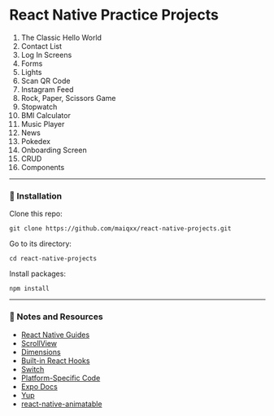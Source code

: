 # React Native Practice Projects

1. The Classic Hello World
2. Contact List
3. Log In Screens
4. Forms
5. Lights
6. Scan QR Code
7. Instagram Feed
8. Rock, Paper, Scissors Game
9. Stopwatch
10. BMI Calculator
11. Music Player
12. News
13. Pokedex
14. Onboarding Screen
15. CRUD
16. Components

----------------------------------------------------------------------
### 🚀 Installation

Clone this repo:
```
git clone https://github.com/maiqxx/react-native-projects.git
```

Go to its directory:
```
cd react-native-projects
```

Install packages:
```
npm install
```
----------------------------------------------------------------------
### 📝 Notes and Resources
- [React Native Guides](https://reactnative.dev/docs/getting-started "React Native Guides")
- [ScrollView](https://reactnative.dev/docs/scrollview)
- [Dimensions](https://reactnative.dev/docs/dimensions)
- [Built-in React Hooks](https://react.dev/reference/react)
- [Switch](https://reactnative.dev/docs/switch)
- [Platform-Specific Code](https://reactnative.dev/docs/platform-specific-code)
- [Expo Docs](https://docs.expo.dev/index.html "Expo Docs")
- [Yup](https://github.com/jquense/yup)
- [react-native-animatable](https://github.com/oblador/react-native-animatable)





